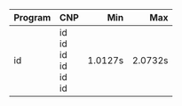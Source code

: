 Program | CNP | Min | Max
--- | --- | ---: | ---:
id | id<br/>id<br/>id<br/>id<br/>id<br/>id | 1.0127s | 2.0732s
